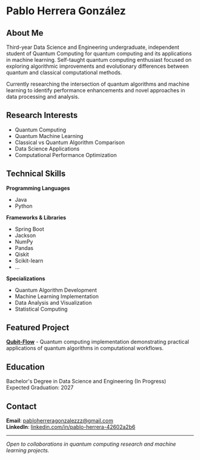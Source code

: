# Pablo Herrera González

## About Me

Third-year Data Science and Engineering undergraduate, independent student of Quantum Computing for quantum computing and its applications in machine learning. Self-taught quantum computing enthusiast focused on exploring algorithmic improvements and evolutionary differences between quantum and classical computational methods.

Currently researching the intersection of quantum algorithms and machine learning to identify performance enhancements and novel approaches in data processing and analysis.

## Research Interests

- Quantum Computing
- Quantum Machine Learning
- Classical vs Quantum Algorithm Comparison
- Data Science Applications
- Computational Performance Optimization

## Technical Skills

**Programming Languages**
- Java
- Python

**Frameworks & Libraries**
- Spring Boot
- Jackson
- NumPy
- Pandas
- Qiskit
- Scikit-learn
- ...

**Specializations**
- Quantum Algorithm Development
- Machine Learning Implementation
- Data Analysis and Visualization
- Statistical Computing

## Featured Project

**[Qubit-Flow](https://github.com/D4rk-h/Qubit-Flow)** - Quantum computing implementation demonstrating practical applications of quantum algorithms in computational workflows.

## Education

Bachelor's Degree in Data Science and Engineering (In Progress)  
Expected Graduation: 2027

## Contact

**Email**: pabloherreragonzalezzz@gmail.com  
**LinkedIn**: [linkedin.com/in/pablo-herrera-42602a2b6](https://www.linkedin.com/in/pablo-herrera-42602a2b6/)

---

*Open to collaborations in quantum computing research and machine learning projects.*
